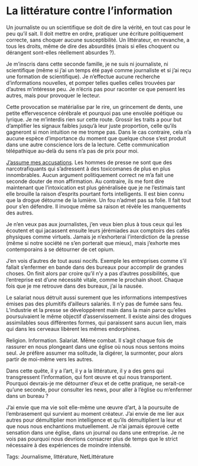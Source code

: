 # La littérature contre l’information

Un journaliste ou un scientifique se doit de dire la vérité, en tout cas pour le peu qu’il sait. Il doit mettre en ordre, pratiquer une écriture politiquement correcte, sans choquer aucune susceptibilité. Un littérateur, en revanche, a tous les droits, même de dire des absurdités (mais si elles choquent ou dérangent sont-elles réellement absurdes ?).<span id="more-17224"></span>

Je m’inscris dans cette seconde famille, je ne suis ni journaliste, ni scientifique (même si j’ai un temps été payé comme journaliste et si j’ai reçu une formation de scientifique). Je n’effectue aucune recherche d’informations nouvelles, et pomper telles quelles celles trouvées par d’autres m’intéresse peu. Je n’écris pas pour raconter ce que pensent les autres, mais pour provoquer le lecteur.

Cette provocation se matérialise par le rire, un grincement de dents, une petite effervescence cérébrale et pourquoi pas une envolée poétique ou lyrique. Je ne m’interdis rien sur cette route. Grossir les traits a pour but d’amplifier les signaux faibles jusqu’à leur juste proportion, celle qu’ils gagneront si mon intuition ne me trompe pas. Dans le cas contraire, cela n’a aucune espèce d’importance du moment que quelque chose s’est produit dans une autre conscience lors de la lecture. Cette communication télépathique au-delà du sens n’a pas de prix pour moi.

[J’assume mes accusations](http://blog.tcrouzet.com/2010/06/20/tuons-la-presse/). Les hommes de presse ne sont que des narcotrafiquants qui s’adressent à des toxicomanes de plus en plus innombrables. Aucun argument politiquement correct ne m’a fait une seconde douter de mon affirmation. Au contraire, ils me font dire maintenant que l’intoxication est plus généralisée que je ne l’estimais tant elle brouille la raison d’esprits pourtant forts intelligents. Il est bien connu que la drogue détourne de la lumière. Un fou n’admet pas sa folie. Il fait tout pour s’en défendre. Il invoque même sa raison et révèle les manquements des autres.

Je n’en veux pas aux journalistes, j’en veux bien plus à tous ceux qui les écoutent et qui jacassent ensuite leurs jérémiades aux comptoirs des cafés physiques comme virtuels. Jamais je n’exhorterai l’interdiction de la presse (même si notre société ne s’en porterait que mieux), mais j’exhorte mes contemporains à se détourner de cet opium.

J’en vois d’autres de tout aussi nocifs. Exemple les entreprises comme s’il fallait s’enfermer en bande dans des bureaux pour accomplir de grandes choses. On finit alors par croire qu’il n’y a pas d’autres possibilités, que l’entreprise est d’une nécessité vitale, comme le prochain shoot. Chaque fois que je me retrouve dans des bureaux, j’ai la nausée.

Le salariat nous détruit aussi surement que les informations intempestives émises pas des plumitifs d’ailleurs salariés. Il n’y pas de fumée sans feu. L’industrie et la presse se développèrent main dans la main parce qu’elles poursuivaient le même objectif d’asservissement. Il existe ainsi des drogues assimilables sous différentes formes, qui paraissent sans aucun lien, mais qui dans les cerveaux libèrent les mêmes endorphines.

Religion. Information. Salariat. Même combat. Il s’agit chaque fois de rassurer en nous plongeant dans une église où nous nous sentons moins seul. Je préfère assumer ma solitude, la digérer, la surmonter, pour alors partir de moi-même vers les autres.

Dans cette quête, il y a l’art, il y a la littérature, il y a des gens qui transgressent l’information, qui font œuvre et qui nous transportent. Pourquoi devrais-je me détourner d’eux et de cette pratique, ne serait-ce qu’une seconde, pour consulter les news, pour aller à l’église ou m’enfermer dans un bureau ?

J’ai envie que ma vie soit elle-même une œuvre d’art, à la poursuite de l’embrasement qui survient au moment créateur. J’ai envie de me lier aux autres pour démultiplier mon intelligence et qu’ils démultiplient la leur et que nous nous enchantions mutuellement. Je n’ai jamais éprouvé cette sensation dans une église, dans un journal ou dans une entreprise. Je ne vois pas pourquoi nous devrions consacrer plus de temps que le strict nécessaire à des expériences de moindre intensité.

Tags: Journalisme, littérature, NetLittérature